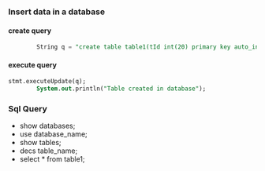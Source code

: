 ### Insert data in a database
#### create query 
```sql
		String q = "create table table1(tId int(20) primary key auto_increment, tName varchar(200) not null, tCity varchar(400))";
```
#### execute query
```sql
stmt.executeUpdate(q);
		System.out.println("Table created in database");
```

### Sql Query
* show databases;
* use database_name;
* show tables;
* decs table_name;
* select * from table1;